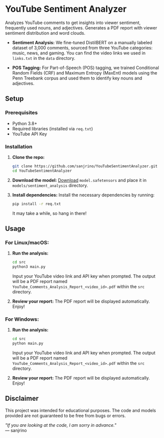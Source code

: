 # YouTube Sentiment Analyzer
Analyzes YouTube comments to get insights into viewer sentiment, frequently used nouns, and adjectives. Generates a PDF report with viewer sentiment distribution and word clouds.

- **Sentiment Analysis:** We fine-tuned DistilBERT on a manually labeled dataset of 3,000 comments, sourced from three YouTube categories: music, news, and gaming. You can find the video links we used in `links.txt` in the `data` directory.
  
- **POS Tagging:** For Part-of-Speech (POS) tagging, we trained Conditional Random Fields (CRF) and Maximum Entropy (MaxEnt) models using the Penn Treebank corpus and used them to identify key nouns and adjectives.

## Setup
### Prerequisites
- Python 3.8+
- Required libraries (installed via `req.txt`)
- YouTube API Key

### Installation
1. **Clone the repo:**
   ```bash
   git clone https://github.com/sanjrino/YouTubeSentimentAnalyzer.git
   cd YouTubeSentimentAnalyzer
   ```
2. **Download the model:**
   [Download](https://drive.google.com/drive/folders/12vEgQzEx3cIuglwueAydBsIMoLbjlWvL?usp=sharing) `model.safetensors` and place it in `models/sentiment_analysis` directory.

3. **Install dependencies:**
   Install the necessary dependencies by running:
   ```bash
   pip install -r req.txt
   ```
   It may take a while, so hang in there!

## Usage
### For Linux/macOS:
1. **Run the analysis:**
   ```bash
   cd src
   python3 main.py
   ```
   Input your YouTube video link and API key when prompted. The output will be a PDF report named `YouTube_Comments_Analysis_Report_<video_id>.pdf` within the `src` directory.

2. **Review your report:**
   The PDF report will be displayed automatically. Enjoy!

### For Windows:
1. **Run the analysis:**
   ```bash
   cd src
   python main.py
    ```
   Input your YouTube video link and API key when prompted. The output will be a PDF report named `YouTube_Comments_Analysis_Report_<video_id>.pdf` within the `src` directory.

2. **Review your report:**
   The PDF report will be displayed automatically. Enjoy!

## Disclaimer
This project was intended for educational purposes. The code and models provided are not guaranteed to be free from bugs or errors.

*"If you are looking at the code, I am sorry in advance."*  
— sanjrino
